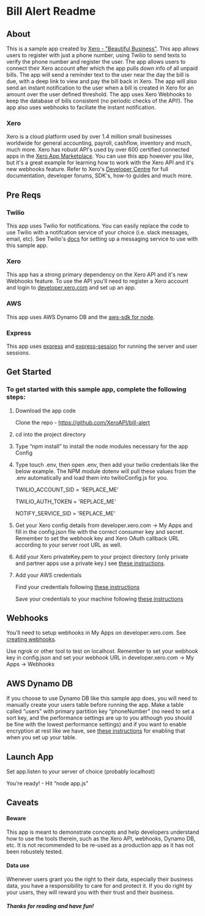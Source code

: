 # Bill Alert Readme


## About
This is a sample app created by [Xero - "Beautiful Business"](https://xero.com). This app allows users to register with just a phone number, using Twilio to send texts to verify the phone number and register the user. The app allows users to connect their Xero account after which the app pulls down info of all unpaid bills. The app will send a reminder text to the user near the day the bill is due, with a deep link to view and pay the bill back in Xero. The app will also send an instant notification to the user when a bill is created in Xero for an amount over the user defined threshold. The app uses Xero Webhooks to keep the database of bills consistent (no periodic checks of the API!). The app also uses webhooks to faciliate the instant notification. 

### Xero
Xero is a cloud platform used by over 1.4 million small businesses worldwide for general accounting, payroll, cashflow, inventory and much, much more. Xero has robust API's used by over 600 certified connected apps in the [Xero App Marketplace](https://www.xero.com/marketplace/). You can use this app however you like, but it's a great example for learning how to work with the Xero API and it's new webhooks feature. Refer to Xero's [Developer Centre](https://developer.xero.com/) for full documentation, developer forums, SDK's, how-to guides and much more. 

## Pre Reqs

### Twilio
This app uses Twilio for notifications. You can easily replace the code to use Twilio with a notifcation service of your choice (i.e. slack messages, email, etc). See Twilio's [docs](https://www.twilio.com/docs/) for setting up a messaging service to use with this sample app.

### Xero
This app has a strong primary dependency on the Xero API and it's new Webhooks feature. To use the API you'll need to register a Xero account and login to [developer.xero.com](developer.xero.com) and set up an app. 

### AWS
This app uses AWS Dynamo DB and the [aws-sdk for node](https://aws.amazon.com/sdk-for-node-js/). 

### Express
This app uses [express](https://www.npmjs.com/package/express) and [express-session](https://www.npmjs.com/package/express-session) for running the server and user sessions.


## Get Started
### To get started with this sample app, complete the following steps:

1. Download the app code

	 Clone the repo - https://github.com/XeroAPI/bill-alert

2. cd into the project directory 

3. Type “npm install” to install the node modules necessary for the app Config

4. Type touch .env, then open .env, then add your twilio credentials like the below example. The NPM module dotenv will pull these values from the .env automatically and load them into twilioConfig.js for you. 

    TWILIO_ACCOUNT_SID = 'REPLACE_ME'
    
    TWILIO_AUTH_TOKEN = 'REPLACE_ME'
    
    NOTIFY_SERVICE_SID = 'REPLACE_ME'

5. Get your Xero config details from developer.xero.com -> My Apps and fill in the config.json file with the correct consumer key and secret. Remember to set the webhook key and Xero OAuth callback URL according to your server root URL as well. 

6. Add your Xero privateKey.pem to your project directory 
(only private and partner apps use a private key.) 
see [these instructions](https://developer.xero.com/documentation/auth-and-limits/partner-applications). 

7. Add your AWS credentials

	Find your credentials following [these instructions](https://docs.aws.amazon.com/sdk-for-javascript/v2/developer-guide/getting-your-credentials.html)

	Save your credentials to your machine following [these instructions](https://aws.amazon.com/sdk-for-node-js/)


## Webhooks

You’ll need to setup webhooks in My Apps on developer.xero.com. See [creating webhooks](https://developer.xero.com/documentation/webhooks/creating-webhooks).

Use ngrok or other tool to test on localhost.
Remember to set your webhook key in config.json and set your webhook URL in developer.xero.com -> My Apps -> Webhooks

## AWS Dynamo DB

If you choose to use Dynamo DB like this sample app does, you will need to manually create your users table before running the app. Make a table called “users” with primary partition key “phoneNumber” (no need to set a sort key, and the performance settings are up to you although you should be fine with the lowest performance settings) and if you want to enable encryption at rest like we have, see [these instructions](https://docs.aws.amazon.com/amazondynamodb/latest/developerguide/encryption.tutorial.html#encryption.tutorial-console) for enabling that when you set up your table.



## Launch App

Set app.listen to your server of choice (probably localhost)

You’re ready! - Hit “node app.js”



## Caveats

#### Beware
This app is meant to demonstrate concepts and help developers understand how to use the tools therein, such as the Xero API, webhooks, Dynamo DB, etc. It is not recommended to be re-used as a production app as it has not been robustely tested. 

#### Data use
Whenever users grant you the right to their data, especially their business data, you have a responsibility to care for and protect it. If you do right by your users, they will reward you with their trust and their business.

##### Thanks for reading and have fun!
